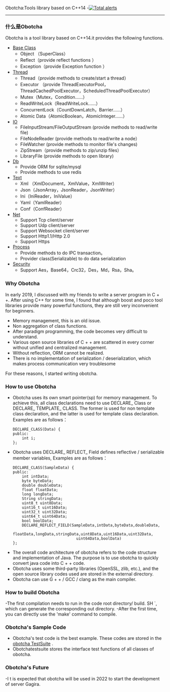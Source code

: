 Obotcha:Tools library based on  C++14
-[![Total alerts](https://img.shields.io/lgtm/alerts/g/wangsun1983/Obotcha.svg?logo=lgtm&logoWidth=18)](https://lgtm.com/projects/g/wangsun1983/Obotcha/alerts/)

-----------------------------------
### 什么是Obotcha
Obotcha is a tool library based on C++14.it provides the following functions.

-   [Base Class](https://github.com/wangsun1983/Obotcha/tree/master/lang)  
    -  Object （SuperClass）
    -  Reflect（provide reflect functions ）
    -  Exception（provide Exception function ）
-   [Thread](https://github.com/wangsun1983/Obotcha/tree/master/util/concurrent)  
    - Thread（provide methods to create/start a thread）
    - Executor （provide ThreadExecutorPool，ThreadCachedPoolExecutor，ScheduledThreadPoolExecutor） 
    - Mutex（Mutex，Condition......）
    - ReadWriteLock（ReadWriteLock......）
    - ConcurrentLock（CountDownLatch，Barrier......）
    - Atomic Data（AtomicBoolean，AtomicInteger......） 
-   [IO](https://github.com/wangsun1983/Obotcha/tree/master/io)  
    - FileInputStream/FileOutputStream (provide methods to read/write file)
    - FileNodeReader (provide methods to read/write a node）
    - FileWatcher (provide methods to monitor file's changes) 
    - ZipStream（provide methods to zip/unzip files）
    - LibraryFile (provide methods to open library)
- [Db](https://github.com/wangsun1983/Obotcha/tree/master/sql)
    - Provide ORM for sqlite/mysql
    - Provide methods to use redis
-  [Text](https://github.com/wangsun1983/Obotcha/tree/master/util/text)
    - Xml  （XmlDocument，XmlValue，XmlWriter）
    - Json（JsonArray，JsonReader，JsonWriter）
    - Ini（IniReader，IniValue）
    - Yaml（YamlReader）
    - Conf（ConfReader）
-  [Net](https://github.com/wangsun1983/Obotcha/tree/master/net)   
    - Support Tcp client/server
    - Support Udp client/server
    - Support Websocket client/server
    - Support Http1.1/Http 2.0
    - Support Https
-  [Process ](https://github.com/wangsun1983/Obotcha/tree/master/process)
     - Provide methods to do IPC transaction。
     - Provider class(Serializable) to do data serialization
-  [Security](https://github.com/wangsun1983/Obotcha/tree/master/security)
     - Support Aes，Base64，Crc32，Des，Md，Rsa，Sha。

### Why Obotcha
In early 2019, I discussed with my friends to write a  server program in C + +. After using C++ for some time, I found that although boost and poco tool libraries provide many powerful functions, they are still very inconvenient for beginners. 

- Memory management, this is an old issue.
- Non aggregation of class functions.
- After paradigm programming, the code becomes very difficult to understand.
- Various open source libraries of C + + are scattered in every corner without unified and centralized management.
- Without reflection, ORM cannot be realized.
- There is no implementation of serialization / deserialization, which makes  process communication very troublesome

For these reasons, I started writing obotcha.


### How to use Obotcha
-  Obotcha uses its own smart pointer(sp) for memory management. To achieve this, all class declarations need to use DECLARE_ Class or DECLARE_ TEMPLATE_ CLASS. The former is used for non template class declaration, and the latter is used for template class declaration. Examples are as follows：
    ```
    DECLARE_CLASS(Data) {
    public:
        int i;
    };
    ```
- Obotcha uses DECLARE_ REFLECT_ Field defines reflective / serializable member variables, Examples are as follows：
    ```
    DECLARE_CLASS(SampleData) {
    public:
        int intData;
        byte byteData;
        double doubleData;
        float floatData;
        long longData;
        String stringData;
        uint8_t uint8Data;
        uint16_t uint16Data;
        uint32_t uint32Data;
        uint64_t uint64Data;
        bool boolData;
        DECLARE_REFLECT_FIELD(SampleData,intData,byteData,doubleData,
                                floatData,longData,stringData,uint8Data,uint16Data,uint32Data,
                                uint64Data,boolData)
    };
     ```
- The overall code architecture of obotcha refers to the code structure and implementation of Java. The purpose is to use obotcha to quickly convert java code into C + + code.
- Obotcha uses some third-party libraries (OpenSSL, zlib, etc.), and the open source library codes used are stored in the external directory.
- Obotcha can use G + + / GCC / clang as the main compiler.

### How to build Obotcha
-The first compilation needs to run in the code root directory/ build. SH `, which can generate the corresponding out directory.
-After the first time, you can directly use the 'make' command to compile.

### Obotcha's Sample Code
- Obotcha's test code is the best example. These codes are stored in the [obotcha TestSuite](https://github.com/wangsun1983/Obotcha/tree/master/security) .
- Obotchatestsuite stores the interface test functions of all classes of obotcha.

### Obotcha's Future
-I t is expected that obotcha will be used in 2022 to start the development of  server Gagira.
